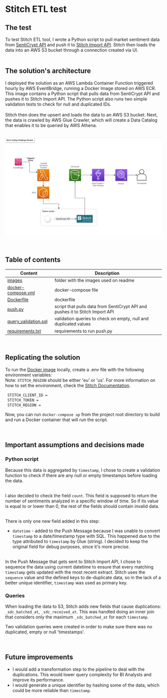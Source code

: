 # Stitch ETL test

## The test

To test Stitch ETL tool, I wrote a Python script to pull market sentiment data from [SentiCrypt API](https://senticrypt.com/) and push it to [Stitch Import API](https://www.stitchdata.com/docs/developers/import-api/). Stitch then loads the data into an AWS S3 bucket through a connection created via UI.
 <br /><br />

## The solution's architecture

I deployed the solution as an AWS Lambda Container Function triggered hourly by AWS EventBridge, running a Docker Image stored on AWS ECR. This image contains a Python script that pulls data from SentiCrypt API and pushes it to Stitch Import API. The Python script also runs two simple validation tests to check for null and duplicated IDs. 
 <br /><br />
Stitch then does the upsert and loads the data to an AWS S3 bucket. Next, the data is crawled by AWS Glue Crawler, which will create a Data Catalog that enables it to be queried by AWS Athena. <br /><br />

![Solution's Archictecture](images/architecture.jpeg)

<br />

## Table of contents 

| Content                  | Description |
| ------                   | ------ |
| [images]()               | folder with the images used on readme |
| [docker-compose.yml]()   | docker-compose file |
| [Dockerfile]()           | dockerfile |
| [push.py]()              | script that pulls data from SentiCrypt API and pushes it to Stitch Import API |
| [query_validation.sql]() | validation queries to check on empty, null and duplicated values |
| [requirements.txt]()     | requirements to run push.py|

<br />

## Replicating the solution 

To run the [Docker image](Dockerfile) locally, create a .env file with the following environment variables:<br />
Note: `STITCH_REGION` should be either 'eu' or 'us'. For more information on how to set the environment, check the [Stitch Documentation](https://www.stitchdata.com/docs/developers/import-api/guides/quick-start).<br />
```
 STITCH_CLIENT_ID = 
 STITCH_TOKEN = 
 STITCH_REGION = 
```

Now, you can run `docker-compose up` from the project root directory to build and run a Docker container that will run the script.

<br />

## Important assumptions and decisions made 

### Python script

Because this data is aggregated by `timestamp`, I chose to create a validation function to check if there are any null or empty timestamps before loading the data.
 <br /><br />

I also decided to check the field `count`. This field is supposed to return the number of sentiments analyzed in a specific window of time. So if its value is equal to or lower than 0, the rest of the fields should contain invalid data.
 <br /><br />

There is only one new field added in this step:
- `datetime` - added to the Push Message because I was unable to convert `timestamp` to a date/timestamp type with SQL. This happened due to the type attributed to `timestamp` by Glue (string). I decided to keep the original field for debug purposes, since it's more precise. 
 <br /><br />

In the Push Message that gets sent to Stitch Import API, I chose to sequence the data using current datetime to ensure that every matching `timestamp` gets updated with the most recent extract. Stitch uses the `sequence` value and the defined keys to de-duplicate data, so in the lack of a better unique identifier, `timestamp` was used as primary key.


### Queries

When loading the data to S3, Stitch adds new fields that cause duplications: `_sdc_batched_at`, `_sdc_received_at`. This was handled doing an inner join that considers only the maximum `_sdc_batched_at` for each `timestamp`.

Two validation queries were created in order to make sure there was no duplicated, empty or null 'timestamps'.

<br />

## Future improvements
 
- I would add a transformation step to the pipeline to deal with the duplications. This would lower query complexity for BI Analysts and improve its performance.
- I would generate a unique identifier by hashing some of the data, which could be more reliable than `timestamp`.

